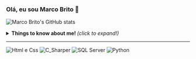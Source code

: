 
### Olá, eu sou Marco Brito 👋
![Marco Brito's GitHub stats](https://github-readme-stats.vercel.app/api?username=BritosMarco&show_icons=true&theme=tokyonight)

<details>
  <summary> <b> Things to know about me! </b> <i>(click to expand!)</i> </summary>
  
  <br>
  

</details>

<p align="center">

  <!-- For more icons please follow  https://github.com/MikeCodesDotNET/ColoredBadges -->
---
  
![Html e Css](https://user-images.githubusercontent.com/85652672/125280017-f96fa400-e2ea-11eb-8674-3e551a03404e.jpg)
![C_Sharper](https://user-images.githubusercontent.com/85652672/125280995-1658a700-e2ec-11eb-847d-9578b2b4ef4c.jpg)
![SQL Server](https://user-images.githubusercontent.com/85652672/125281064-2bcdd100-e2ec-11eb-9b17-a1f409fb2e09.jpg)
![Python](https://user-images.githubusercontent.com/85652672/125281090-32f4df00-e2ec-11eb-9f9d-4fa8f07e55e9.jpg)

</p>
<!--
**BritosMarco/BritosMarco** is a ✨ _special_ ✨ repository because its `README.md` (this file) appears on your GitHub profile.

Here are some ideas to get you started:

- 🔭 I’m currently working on ...
- 🌱 I’m currently learning ...
- 👯 I’m looking to collaborate on ...
- 🤔 I’m looking for help with ...
- 💬 Ask me about ...
- 📫 How to reach me: ...
- 😄 Pronouns: ...
- ⚡ Fun fact: ...
-->
